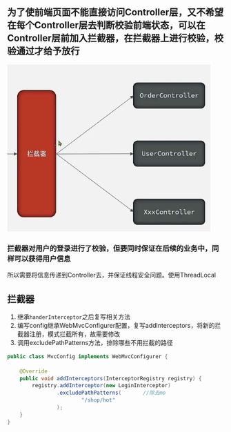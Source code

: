 ## 为了使前端页面不能直接访问Controller层，又不希望在每个Controller层去判断校验前端状态，可以在Controller层前加入拦截器，在拦截器上进行校验，校验通过才给予放行

![](https://raw.githubusercontent.com/JIaaoooo/ImageHostingService/main/img/%E6%8B%A6%E6%88%AA%E5%99%A8.png)

### 拦截器对用户的登录进行了校验，但要同时保证在后续的业务中，同样可以获得用户信息

所以需要将信息传递到Controller去，并保证线程安全问题。使用ThreadLocal



## 拦截器

1. 继承`handerInterceptor`之后复写相关方法
2. 编写config继承WebMvcConfigurer配置，复写addInterceptors，将新的拦截器注册，模式拦截所有，故需要修改
3. 调用excludePathPatterns方法，排除哪些不用拦截的路径



```java
public class MvcConfig implements WebMvcConfigurer {

    @Override
    public void addInterceptors(InterceptorRegistry registry) {
        registry.addInterceptor(new LoginInterceptor)
                .excludePathPatterns(		//除去mo
                        "/shop/hot"
                );
    }
}
```

